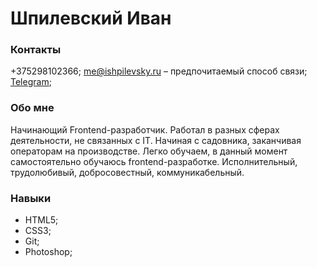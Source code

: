 # Шпилевский Иван 

### Контакты
+375298102366;
me@ishpilevsky.ru – предпочитаемый способ связи;
[Telegram](https://https://t.me/ishpilevsky);

### Обо мне
Начинающий Frontend-разработчик.
Работал в разных сферах деятельности, не связанных с IT. Начиная с садовника, заканчивая операторам на производстве.
Легко обучаем, в данный момент самостоятельно обучаюсь frontend-разработке. Исполнительный, трудолюбивый, добросовестный, коммуникабельный.

### Навыки
* HTML5; 
* CSS3; 
* Git;
* Photoshop;
